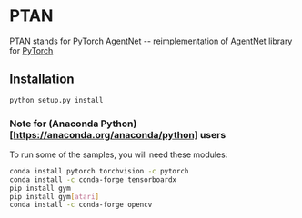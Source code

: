 
# PTAN

PTAN stands for PyTorch AgentNet -- reimplementation of
[AgentNet](https://github.com/yandexdataschool/AgentNet) library for
[PyTorch](http://pytorch.org/)

## Installation

```bash
python setup.py install
```

### Note for (Anaconda Python)[https://anaconda.org/anaconda/python] users

To run some of the samples, you will need these modules:
```bash
conda install pytorch torchvision -c pytorch
conda install -c conda-forge tensorboardx
pip install gym
pip install gym[atari]
conda install -c conda-forge opencv
```

